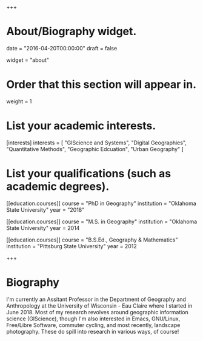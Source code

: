 +++
# About/Biography widget.

date = "2016-04-20T00:00:00"
draft = false

widget = "about"

# Order that this section will appear in.
weight = 1

# List your academic interests.
[interests]
  interests = [
    "GIScience and Systems",
    "Digital Geographies",
    "Quantitative Methods",
    "Geographic Edcuation",
    "Urban Geography"
  ]

# List your qualifications (such as academic degrees).
[[education.courses]]
  course = "PhD in Geography"
  institution = "Oklahoma State University"
  year = "2018"

[[education.courses]]
  course = "M.S. in Geography"
  institution = "Oklahoma State University"
  year = 2014 

[[education.courses]]
  course = "B.S.Ed., Geography & Mathematics"
  institution = "Pittsburg State University"
  year = 2012
 
+++

# Biography

I'm currently an Assitant Professor in the Department of Geography and
Anthropology at the University of Wisconsin - Eau Claire where I started in
June 2018. Most of my research revolves around geographic information science
(GIScience), though I'm also interested in Emacs, GNU/Linux, Free/Libre
Software, commuter cycling, and most recently, landscape photography. These do
spill into research in various ways, of course!
